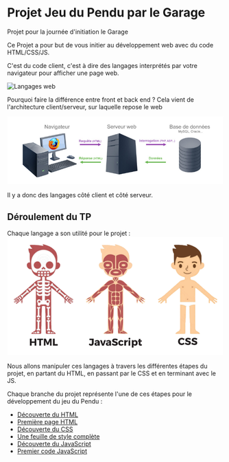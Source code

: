 # Projet Jeu du Pendu par le Garage
Projet pour la journée d'initiation le Garage

Ce Projet a pour but de vous initier au développement web avec du code HTML/CSS/JS.

C'est du code client, c'est à dire des langages interprétés par votre navigateur pour afficher une page web.

![Langages web](https://www.alticreation.com/uploads/iceberg-front-end-back-end-developers.jpg)

Pourquoi faire la différence entre front et back end ?
Cela vient de l'architecture client/serveur, sur laquelle repose le web

![architecture client/serveur](ressources/client-serveur.jpg)

Il y a donc des langages côté client et côté serveur.

## Déroulement du TP
Chaque langage a son utilité pour le projet :
![langage serveur](ressources/html.png)

Nous allons manipuler ces langages à travers les différentes étapes du projet, en partant du HTML, en passant par le CSS et en terminant avec le JS.

Chaque branche du projet représente l'une de ces étapes pour le développement du jeu du Pendu :
* [Découverte du HTML](https://github.com/JaminNormand/pendu-le-garage/tree/step-1)
* [Première page HTML](https://github.com/JaminNormand/pendu-le-garage/tree/step-2)
* [Découverte du CSS](https://github.com/JaminNormand/pendu-le-garage/tree/step-3)
* [Une feuille de style complète](https://github.com/JaminNormand/pendu-le-garage/tree/step-4)
* [Découverte du JavaScript](https://github.com/JaminNormand/pendu-le-garage/tree/step-5)
* [Premier code JavaScript](https://github.com/JaminNormand/pendu-le-garage/tree/step-6)


